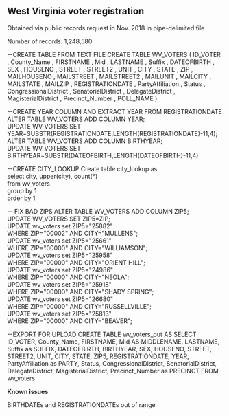 ## West Virginia voter registration

Obtained via public records request in Nov. 2018 in pipe-delimited file  

Number of records: 1,248,580  

--CREATE TABLE FROM TEXT FILE
CREATE TABLE WV_VOTERS ( ID_VOTER , County_Name , FIRSTNAME , Mid , LASTNAME , Suffix , DATEOFBIRTH , SEX , 
HOUSENO , STREET , STREET2 , UNIT , CITY , STATE , ZIP , MAILHOUSENO , MAILSTREET , MAILSTREET2 , MAILUNIT , 
MAILCITY , MAILSTATE , MAILZIP , REGISTRATIONDATE , PartyAffiliation , Status , CongressionalDistrict , 
SenatorialDistrict , DelegateDistrict , MagisterialDistrict , Precinct_Number , POLL_NAME )

--CREATE YEAR COLUMN AND EXTRACT YEAR FROM REGISTRATIONDATE
ALTER TABLE WV_VOTERS ADD COLUMN YEAR;  
UPDATE WV_VOTERS SET YEAR=SUBSTR(REGISTRATIONDATE,LENGTH(REGISTRATIONDATE)-11,4);  
ALTER TABLE WV_VOTERS ADD COLUMN BIRTHYEAR;  
UPDATE WV_VOTERS SET BIRTHYEAR=SUBSTR(DATEOFBIRTH,LENGTH(DATEOFBIRTH)-11,4)  

--CREATE CITY_LOOKUP
Create table city_lookup as  
select city, upper(city), count(*)  
from wv_voters  
group by 1  
order by 1  

-- FIX BAD ZIPS
ALTER TABLE WV_VOTERS ADD COLUMN ZIP5;  
UPDATE WV_VOTERS SET ZIP5=ZIP;  
UPDATE wv_voters set ZIP5="25882"  
WHERE ZIP="00002" AND CITY="MULLENS";  
UPDATE wv_voters set 	ZIP5="25661"  
WHERE ZIP="00000" AND CITY="WILLIAMSON";  
UPDATE wv_voters set 	ZIP5="25958"  
WHERE ZIP="00000" AND CITY="ORIENT HILL";  
UPDATE wv_voters set 	ZIP5="24986"  
WHERE ZIP="00000" AND CITY="NEOLA";  
UPDATE wv_voters set 	ZIP5="25918"  
WHERE ZIP="00000" AND CITY="SHADY SPRING";  
UPDATE wv_voters set 	ZIP5="26680"  
WHERE ZIP="00000" AND CITY="RUSSELLVILLE";  
UPDATE wv_voters set 	ZIP5="25813"  
WHERE ZIP="00000" AND CITY="BEAVER";  

--EXPORT FOR UPLOAD
CREATE TABLE wv_voters_out AS
SELECT ID_VOTER, County_Name, FIRSTNAME, Mid AS MIDDLENAME, LASTNAME, Suffix as SUFFIX, DATEOFBIRTH, 
BIRTHYEAR, SEX, HOUSENO, STREET, STREET2, UNIT, CITY, STATE, ZIP5,   REGISTRATIONDATE, YEAR, 
PartyAffiliation as PARTY, Status, CongressionalDistrict, SenatorialDistrict, DelegateDistrict, 
MagisterialDistrict, Precinct_Number as PRECINCT
FROM wv_voters

**Known issues**

BIRTHDATEs and REGISTRATIONDATEs out of range

